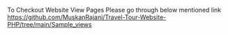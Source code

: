 To Checkout Website View Pages 
Please go through below mentioned link
https://github.com/MuskanRajani/Travel-Tour-Website-PHP/tree/main/Sample_views
